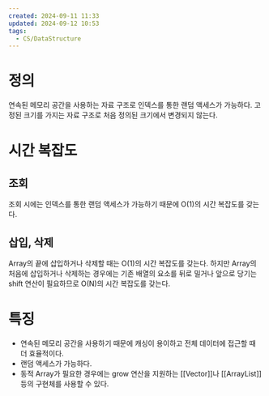 ```yaml
---
created: 2024-09-11 11:33
updated: 2024-09-12 10:53
tags:
  - CS/DataStructure
---
```

# 정의
연속된 메모리 공간을 사용하는 자료 구조로 인덱스를 통한 랜덤 액세스가 가능하다.
고정된 크기를 가지는 자료 구조로 처음 정의된 크기에서 변경되지 않는다.
# 시간 복잡도
## 조회
조회 시에는 인덱스를 통한 랜덤 액세스가 가능하기 때문에 O(1)의 시간 복잡도를 갖는다.
## 삽입, 삭제
Array의 끝에 삽입하거나 삭제할 때는 O(1)의 시간 복잡도를 갖는다.
하지만 Array의 처음에 삽입하거나 삭제하는 경우에는 기존 배열의 요소를 뒤로 밀거나 앞으로 당기는 shift 연산이 필요하므로 O(N)의 시간 복잡도를 갖는다.
# 특징
- 연속된 메모리 공간을 사용하기 때문에 캐싱이 용이하고 전체 데이터에 접근할 때 더 효율적이다.
- 랜덤 액세스가 가능하다.
- 동적 Array가 필요한 경우에는 grow 연산을 지원하는 [[Vector]]나 [[ArrayList]] 등의 구현체를 사용할 수 있다.
